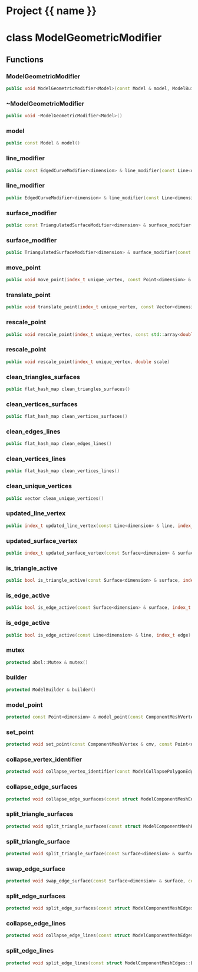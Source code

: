 <script setup>
import {useRoute} from 'vitepress'
const {path} = useRoute()
const tokens = path.split('/')
const words = tokens[2].split('-');
for (let i = 0; i < words.length; i++) {
    words[i] = words[i].charAt(0).toUpperCase() + words[i].slice(1);
    words[i] = words[i].replace('geode', 'Geode')
}
const name = words.join('-');
</script>
# Project {{ name }}

# class ModelGeometricModifier


## Functions

### ModelGeometricModifier

```cpp
public void ModelGeometricModifier<Model>(const Model & model, ModelBuilder & builder)
```


### ~ModelGeometricModifier

```cpp
public void ~ModelGeometricModifier<Model>()
```


### model

```cpp
public const Model & model()
```


### line_modifier

```cpp
public const EdgedCurveModifier<dimension> & line_modifier(const Line<dimension> & line)
```


### line_modifier

```cpp
public EdgedCurveModifier<dimension> & line_modifier(const Line<dimension> & line)
```


### surface_modifier

```cpp
public const TriangulatedSurfaceModifier<dimension> & surface_modifier(const Surface<dimension> & surface)
```


### surface_modifier

```cpp
public TriangulatedSurfaceModifier<dimension> & surface_modifier(const Surface<dimension> & surface)
```


### move_point

```cpp
public void move_point(index_t unique_vertex, const Point<dimension> & point)
```


### translate_point

```cpp
public void translate_point(index_t unique_vertex, const Vector<dimension> & translation)
```


### rescale_point

```cpp
public void rescale_point(index_t unique_vertex, const std::array<double, dimension> & scale)
```


### rescale_point

```cpp
public void rescale_point(index_t unique_vertex, double scale)
```


### clean_triangles_surfaces

```cpp
public flat_hash_map clean_triangles_surfaces()
```


### clean_vertices_surfaces

```cpp
public flat_hash_map clean_vertices_surfaces()
```


### clean_edges_lines

```cpp
public flat_hash_map clean_edges_lines()
```


### clean_vertices_lines

```cpp
public flat_hash_map clean_vertices_lines()
```


### clean_unique_vertices

```cpp
public vector clean_unique_vertices()
```


### updated_line_vertex

```cpp
public index_t updated_line_vertex(const Line<dimension> & line, index_t vertex)
```


### updated_surface_vertex

```cpp
public index_t updated_surface_vertex(const Surface<dimension> & surface, index_t vertex)
```


### is_triangle_active

```cpp
public bool is_triangle_active(const Surface<dimension> & surface, index_t triangle)
```


### is_edge_active

```cpp
public bool is_edge_active(const Surface<dimension> & surface, index_t edge)
```


### is_edge_active

```cpp
public bool is_edge_active(const Line<dimension> & line, index_t edge)
```


### mutex

```cpp
protected absl::Mutex & mutex()
```


### builder

```cpp
protected ModelBuilder & builder()
```


### model_point

```cpp
protected const Point<dimension> & model_point(const ComponentMeshVertex & cmv)
```


### set_point

```cpp
protected void set_point(const ComponentMeshVertex & cmv, const Point<dimension> & point)
```


### collapse_vertex_identifier

```cpp
protected void collapse_vertex_identifier(const ModelCollapsePolygonEdgeInfo<dimension> & info, const Point<dimension> & point)
```


### collapse_edge_surfaces

```cpp
protected void collapse_edge_surfaces(const struct ModelComponentMeshEdges::SurfaceEdges & surface_edges, const Point<dimension> & point, ModelCollapsePolygonEdgeInfo<dimension> & info)
```


### split_triangle_surfaces

```cpp
protected void split_triangle_surfaces(const struct ModelComponentMeshPolygons::SurfacePolygons & surface_polygons, const Point<dimension> & point, ModelSplitTriangleInfo<dimension> & info)
```


### split_triangle_surface

```cpp
protected void split_triangle_surface(const Surface<dimension> & surface, index_t triangle, const Point<dimension> & point, ModelSplitTriangleInfo<dimension> & info)
```


### swap_edge_surface

```cpp
protected void swap_edge_surface(const Surface<dimension> & surface, const PolygonEdge & edge, ModelSwapEdgeInfo<dimension> & info)
```


### split_edge_surfaces

```cpp
protected void split_edge_surfaces(const struct ModelComponentMeshEdges::SurfaceEdges & surface_edges, const Point<dimension> & point, ModelSplitPolygonEdgeInfo<dimension> & info)
```


### collapse_edge_lines

```cpp
protected void collapse_edge_lines(const struct ModelComponentMeshEdges::LineEdges & line_edges, const Point<dimension> & point, ModelCollapsePolygonEdgeInfo<dimension> & info)
```


### split_edge_lines

```cpp
protected void split_edge_lines(const struct ModelComponentMeshEdges::LineEdges & line_edges, const Point<dimension> & point, ModelSplitPolygonEdgeInfo<dimension> & info)
```




